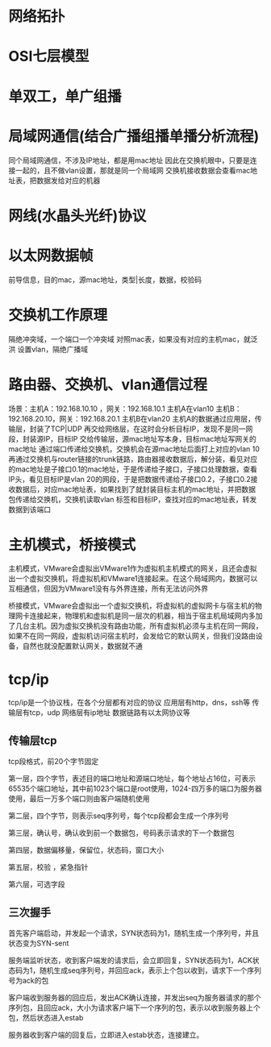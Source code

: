 # 网络拓扑
# OSI七层模型
# 单双工，单广组播
# 局域网通信(结合广播组播单播分析流程)
同个局域网通信，不涉及IP地址，都是用mac地址
因此在交换机眼中，只要是连接一起的，且不做vlan设置，那就是同一个局域网
交换机接收数据会查看mac地址表，把数据发给对应的机器
# 网线(水晶头光纤)协议
# 以太网数据帧
前导信息，目的mac，源mac地址，类型|长度，数据，校验码
# 交换机工作原理
隔绝冲突域，一个端口一个冲突域
对照mac表，如果没有对应的主机mac，就泛洪
设置vlan，隔绝广播域
# 路由器、交换机、vlan通信过程
场景：主机A：192.168.10.10 ，网关：192.168.10.1 主机A在vlan10
	   主机B：192.168.20.10，网关：192.168.20.1  主机B在vlan20
主机A的数据通过应用层，传输层，封装了TCP|UDP
再交给网络层，在这时会分析目标IP，发现不是同一网段，封装源IP，目标IP
交给传输层，源mac地址写本身，目标mac地址写网关的mac地址
通过端口传递给交换机，交换机会在源mac地址后面打上对应的vlan 10
再通过交换机与router链接的trunk链路，路由器接收数据后，解分装，看见对应的mac地址是子接口0.1的mac地址，于是传递给子接口，子接口处理数据，查看IP头，看见目标IP是vlan 20的网段，于是把数据传递给子接口0.2，子接口0.2接收数据后，对应mac地址表，如果找到了就封装目标主机的mac地址，并把数据包传递给交换机，交换机读取vlan 标签和目标IP，查找对应的mac地址表，转发数据到该端口
# 主机模式，桥接模式
主机模式，VMware会虚拟出VMware1作为虚拟机主机模式的网关，且还会虚拟出一个虚拟交换机，将虚拟机和VMware1连接起来。在这个局域网内，数据可以互相通信，但因为VMware1没有与外界连接，所有无法访问外界

桥接模式，VMware会虚拟出一个虚拟交换机，将虚拟机的虚拟网卡与宿主机的物理网卡连接起来，物理机和虚拟机是同一层次的机器，相当于宿主机局域网内多加了几台主机。因为虚拟交换机没有路由功能，所有虚拟机必须与主机在同一网段，如果不在同一网段，虚拟机访问宿主机时，会发给它的默认网关，但我们没路由设备，自然也就没配置默认网关，数据就不通
# tcp/ip

tcp/ip是一个协议栈，在各个分层都有对应的协议
应用层有http，dns，ssh等
传输层有tcp，udp
网络层有ip地址
数据链路有以太网协议等
## 传输层tcp
tcp段格式，前20个字节固定

第一层，四个字节，表述目的端口地址和源端口地址，每个地址占16位，可表示65535个端口地址，其中前1023个端口是root使用，1024-四万多的端口为服务器使用，最后一万多个端口则由客户端随机使用

第二层，四个字节，则表示seq序列号，每个tcp段都会生成一个序列号

第三层，确认号，确认收到前一个数据包，号码表示请求的下一个数据包

第四层，数据偏移量，保留位，状态码，窗口大小

第五层，校验 ，紧急指针

第六层，可选字段

## 三次握手
首先客户端启动，并发起一个请求，SYN状态码为1，随机生成一个序列号，并且状态变为SYN-sent

服务端监听状态，收到客户端发的请求后，会立即回复，SYN状态码为1，ACK状态码为1，随机生成seq序列号，并回应ack，表示上个包以收到，请求下一个序列号为ack的包

客户端收到服务器的回应后，发出ACK确认连接，并发出seq为服务器请求的那个序列包，且回应ack，大小为请求客户端下一个序列的包，表示以收到服务器上个包，然后状态进入estab

服务器收到客户端的回复后，立即进入estab状态，连接建立。



